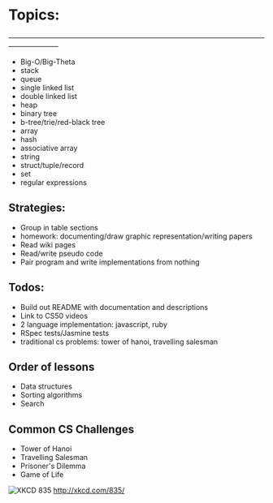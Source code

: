 # Topics:
———————————————————————————————————————————

- Big-O/Big-Theta
- stack
- queue
- single linked list
- double linked list
- heap
- binary tree
- b-tree/trie/red-black tree
- array 
- hash
- associative array
- string
- struct/tuple/record
- set
- regular expressions

## Strategies:

- Group in table sections
- homework: documenting/draw graphic representation/writing papers
- Read wiki pages
- Read/write pseudo code
- Pair program and write implementations from nothing

## Todos:

- Build out README with documentation and descriptions
- Link to CS50 videos
- 2 language implementation: javascript, ruby
- RSpec tests/Jasmine tests
- traditional cs problems: tower of hanoi, travelling salesman

## Order of lessons

- Data structures
- Sorting algorithms
- Search

## Common CS Challenges

- Tower of Hanoi
- Travelling Salesman
- Prisoner's Dilemma
- Game of Life

![XKCD 835](http://imgs.xkcd.com/comics/tree.png)
http://xkcd.com/835/
